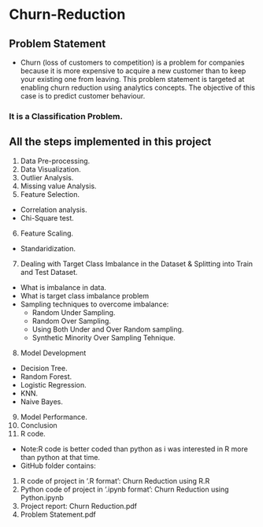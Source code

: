 # Churn-Reduction
## Problem Statement 
 
-  Churn (loss of customers to competition) is a problem for companies because it is more expensive to acquire a new customer than to keep your existing one from leaving. This problem statement is targeted at enabling churn reduction using analytics concepts. The objective of this case is to predict customer behaviour. 
### It is a Classification Problem.
## All the steps implemented in this project
1. Data Pre-processing.
2. Data Visualization.
3. Outlier Analysis.
4. Missing value Analysis.
5. Feature Selection.
 -  Correlation analysis.
 -  Chi-Square test.
6. Feature Scaling.
 -  Standaridization.
7. Dealing with Target Class Imbalance in the Dataset & Splitting into Train and Test Dataset.
  - What is imbalance in data.
  - What is target class imbalance problem
  - Sampling techniques to overcome imbalance:
    - Random Under Sampling.
    - Random Over Sampling.
    - Using Both Under and Over Random sampling.
    - Synthetic Minority Over Sampling Tehnique.
8. Model Development
- Decision Tree.
- Random Forest.
- Logistic Regression.
- KNN.
- Naive Bayes.
9. Model Performance.
10. Conclusion
11. R code.

-  Note:R code is better coded than python as i was interested in R more than python at that time. 
-  GitHub folder contains: 
1. R code of project in ‘.R format’: Churn Reduction using R.R 
2. Python code of project in ‘.ipynb format’: Churn Reduction using Python.ipynb 
3. Project report: Churn Reduction.pdf 
4. Problem Statement.pdf 
